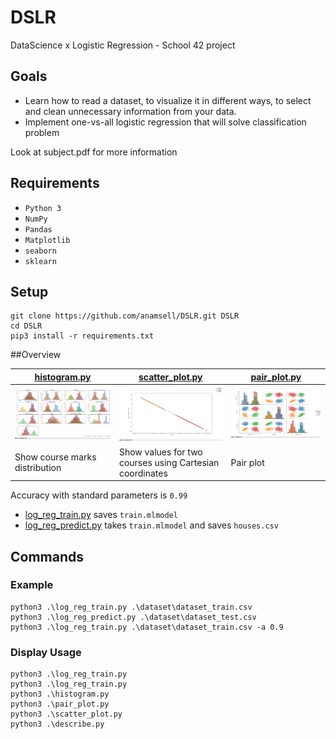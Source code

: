 # DSLR
DataScience x Logistic Regression - School 42 project

## Goals
* Learn how to read a dataset, to visualize it in different ways, to select and clean unnecessary information from your data.
* Implement one-vs-all logistic regression that will solve classification problem

Look at subject.pdf for more information

## Requirements
* `Python 3`
* `NumPy`
* `Pandas`
* `Matplotlib`
* `seaborn`
* `sklearn`

## Setup

```
git clone https://github.com/anamsell/DSLR.git DSLR
cd DSLR
pip3 install -r requirements.txt
```

##Overview

|[histogram.py](histogram.py)|[scatter_plot.py](scatter_plot.py)    | [pair_plot.py](pair_plot.py)                  |
|---------------------------------------------|-------------------------------------------------------|-----------------------------------------------|
|![histogram](readme_images/histogram.png)    |![scatter_plot](readme_images/scatter_plot.png)        | ![clusters_plot](readme_images/pair_plot.png) |
| Show course marks distribution              |Show values for two courses using Cartesian coordinates| Pair plot                                     |

Accuracy with standard parameters is `0.99`


* [log_reg_train.py](logreg_train.py) saves `train.mlmodel`
* [log_reg_predict.py](logreg_predict.py) takes `train.mlmodel` and saves `houses.csv`

## Commands

### Example

```
python3 .\log_reg_train.py .\dataset\dataset_train.csv
python3 .\log_reg_predict.py .\dataset\dataset_test.csv
python3 .\log_reg_train.py .\dataset\dataset_train.csv -a 0.9
```
### Display Usage
```
python3 .\log_reg_train.py
python3 .\log_reg_train.py
python3 .\histogram.py
python3 .\pair_plot.py
python3 .\scatter_plot.py
python3 .\describe.py
```
